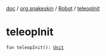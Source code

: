 [doc](../../index.md) / [org.snakeskin](../index.md) / [Robot](index.md) / [teleopInit](./teleop-init.md)

# teleopInit

`fun teleopInit(): `[`Unit`](https://kotlinlang.org/api/latest/jvm/stdlib/kotlin/-unit/index.html)